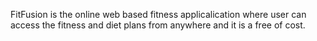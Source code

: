FitFusion is the online web based fitness applicalication where user can access the fitness and diet plans from anywhere and it is a free of cost.
